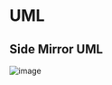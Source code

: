 # UML

## Side Mirror UML

![image](https://user-images.githubusercontent.com/48876183/167895647-89f4f308-9b11-4dda-8e26-b52f4251fb95.png)
